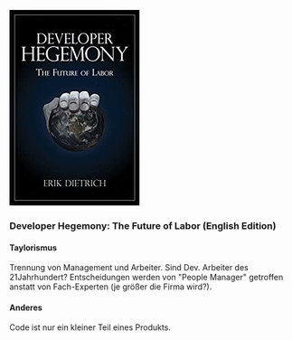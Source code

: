 ![cover](cover.jpg)

### Developer Hegemony: The Future of Labor (English Edition)

#### Taylorismus
Trennung von Management und Arbeiter. Sind Dev. Arbeiter des 21Jahrhundert? Entscheidungen werden von "People Manager" getroffen anstatt von Fach-Experten (je größer die Firma wird?).

#### Anderes
Code ist nur ein kleiner Teil eines Produkts.
